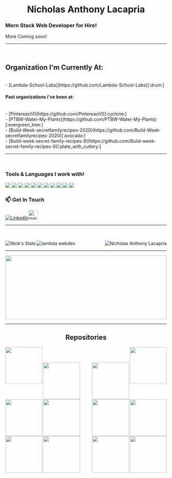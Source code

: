 <p width="60%" height="100%" bgcolor="blue">
<h1 style={color:"red"}  align="center">Nicholas Anthony Lacapria </h1> 
<h3>Mern Stack Web Developer for Hire!</h3>
</p>

<p>More Coming soon!</p>
<hr><br>
<h2>Organization I'm Currently At:</h2>
<br>
- [Lambda-School-Labs](https://github.com/Lambda-School-Labs)[:drum:]
<br>
<h4>Past organizations i've been at:</h4>
<br>
- [Pintereach1](https://github.com/Pintereach1)[:cyclone:]
<br>
- [PTBW-Water-My-Plants](https://github.com/PTBW-Water-My-Plants)[:evergreen_tree:]
<br>
- [Build-Week-secretfamilyrecipes-2020](https://github.com/Build-Week-secretfamilyrecipes-2020)[:avocado:]
<br>
- [Build-week-secret-family-recipes-9](https://github.com/Build-week-secret-family-recipes-9)[:plate_with_cutlery:]
<br>
<hr>
<br>

### Tools & Languages I work with!
<a src="https://www.javascript.com/"><img src="https://img.icons8.com/color/48/000000/javascript.png"/></a>
<a src="https://reactjs.org/"><img src="https://img.icons8.com/color/48/000000/react-native.png"/></a>
<a src="https://nodejs.org/"><img src="https://img.icons8.com/color/48/000000/nodejs.png"/></a>
<a src="https://postgresql.com/"><img src="https://img.icons8.com/color/50/000000/postgreesql.png"/></a>
<a src="https://www.mongodb.com/"><img src="https://img.icons8.com/color/48/000000/mongodb.png"/></a>
<a src="https://visualstudio.microsoft.com/"><img src="https://img.icons8.com/color/48/000000/visual-studio.png"/></a>
<a src="https://www.npmjs.com/"><img src="https://img.icons8.com/color/48/000000/npm.png"/></a>
<a src="https://getbootstrap.com/"><img src="https://img.icons8.com/color/48/000000/bootstrap.png"/></a>
<a src="https://github.com/"><img src="https://img.icons8.com/color/48/000000/github--v1.png"/></a>
<a src="https://www.w3schools.com/css/"><img src="https://img.icons8.com/color/48/000000/css3.png"/></a>
<a src="https://www.w3schools.com/html/"><img src="https://img.icons8.com/color/48/000000/html-5.png"/></a>


### 📫 Get In Touch
[![LinkedIn](https://www.vectorlogo.zone/logos/linkedin/linkedin-icon.svg "quan-le-5932b8160")](https://www.linkedin.com/in/web-dev-nicholas-lacapria//)<a href="mailto:nicholas.a.lacapria@gmail.com"><img src="https://www.vectorlogo.zone/logos/gmail/gmail-icon.svg" width="30px" alt="mail"></a> 
&nbsp; &nbsp;

<hr>
<br><br>
<img align="center" src="https://images.credly.com/size/340x340/images/bd26a157-c655-4383-9707-a1bd6576f153/lambda-badge-full-stack-web.png" alt="lambda webdev" > 


<img align="left" src="https://camo.githubusercontent.com/bb27b9c1df90df738e91a54665d3adb08f60583fad2f266ffbde14508e6dc918/68747470733a2f2f692e70696e696d672e636f6d2f6f726967696e616c732f65342f32362f37302f65343236373032656466383734623138316163656431653266613563366364652e676966" alt="Nick's Stats">

<img align="right" src="https://media-exp3.licdn.com/dms/image/C4E03AQGTRL4HJymMyw/profile-displayphoto-shrink_800_800/0/1604877925830?e=1628726400&v=beta&t=5oWPitlfGiGR3O7fhfsUieJ_ftapru5tIZCNBq35vOg" alt="Nicholas Anthony Lacapria">



<hr>

<a href="https://github.com/extrude575757/github-readme-stats" title="Go to Source"><img width="100%" height="200" src="https://github-readme-stats.vercel.app/api?username=extrude575757&show_icons=true&theme=gotham"></a>

<hr>

<h2 align="center">Repositories</h2>

<p width="100%" align="center">
  <a align="left" href="https://github.com/extrude575757/react-shopping-cart" title="React Shopping Cart"><img align="left" height="115" src="https://github-readme-stats.vercel.app/api/pin/?username=extrude575757&repo=react-shopping-cart&theme=gotham"></a><a align="right" href="https://github.com/extrude575757/github-usercard" title="Github Api Card"><img align="right" height="115" src="https://github-readme-stats.vercel.app/api/pin/?username=extrude575757&repo=github-usercard&theme=gotham"></a>
</p>
<br><br>


<p width="100%" align="center">
  <a align="left" href="https://github.com/extrude575757/React-Github-User-Card" title="React Github User Card"><img align="left" height="115" src="https://github-readme-stats.vercel.app/api/pin/?username=extrude575757&repo=React-Github-User-Card&theme=gotham"></a>
  
  
  <a align="right" href="https://github.com/extrude575757/node-db4-project" title="Node DB4 Project"><img align="right" height="115" src="https://github-readme-stats.vercel.app/api/pin/?username=extrude575757&repo=node-db4-project&theme=gotham"></a>
</p>
<br><br>


<p width="100%" align="center">
  <a align="left" href="https://github.com/extrude575757/Roulette-Pair_Programming" title="Roulette Pair_Programming"><img align="left" height="115" src="https://github-readme-stats.vercel.app/api/pin/?username=extrude575757&repo=Roulette-Pair_Programming&theme=gotham"></a>
  
  
  <a align="right" href="https://github.com/extrude575757/RecipesFrontWithBackend" title="Recipes Build Week"><img align="right" height="115" src="https://github-readme-stats.vercel.app/api/pin/?username=extrude575757&repo=RecipesFrontWithBackend&theme=gotham"></a>
</p>
<br><br>


<p width="100%" align="center">
  <a align="left" href="https://github.com/extrude575757/node-auth2-project" title="Node Auth2 Project"><img align="left" height="115" src="https://github-readme-stats.vercel.app/api/pin/?username=extrude575757&repo=node-auth2-project&theme=gotham"></a>
  
  
  <a align="right" href="https://github.com/extrude575757/Pfolio" title="Portfolio"><img align="right" height="115" src="https://github-readme-stats.vercel.app/api/pin/?username=extrude575757&repo=Pfolio&theme=gotham"></a>
</p>
<br><br>

<p width="100%" align="center">
  <a align="left" href="https://github.com/extrude575757/HTTP-Movies-Assignment" title="HTTP Movies Assignment"><img align="left" height="115" src="https://github-readme-stats.vercel.app/api/pin/?username=extrude575757&repo=HTTP-Movies-Assignment&theme=gotham"></a>
  
  
  <a align="right" href="https://github.com/extrude575757/node-api4-project" title="Node Api4 Project"><img align="right" height="115" src="https://github-readme-stats.vercel.app/api/pin/?username=extrude575757&repo=node-api4-project&theme=gotham"></a>
</p>
<br><br>


<p width="100%" align="center">
  <a align="left" href="https://github.com/extrude575757/React-Testing-Contact-Form" title="React Testing Contact Form"><img align="left" height="115" src="https://github-readme-stats.vercel.app/api/pin/?username=extrude575757&repo=React-Testing-Contact-Form&theme=gotham"></a>
  
  
  <a align="right" href="https://github.com/extrude575757/React-Testing-TV-Show" title="React Testing TV Show"><img align="right" height="115" src="https://github-readme-stats.vercel.app/api/pin/?username=extrude575757&repo=React-Testing-TV-Show&theme=gotham"></a>
</p>
<br><br>


